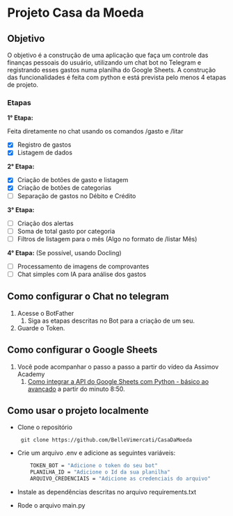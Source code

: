 # Projeto Casa da Moeda

## Objetivo

O objetivo é a construção de uma aplicação que faça um controle das finanças pessoais do usuário, utilizando um chat bot no Telegram e registrando esses gastos numa planilha do Google Sheets. A construção das funcionalidades é feita com python e está prevista pelo menos 4 etapas de projeto.

### Etapas

**1° Etapa:**

Feita diretamente no chat usando os comandos /gasto e /litar

- [x] Registro de gastos
- [x] Listagem de dados

**2° Etapa:**

- [x] Criação de botões de gasto e listagem
- [x] Criação de botões de categorias
- [ ] Separação de gastos no Débito e Crédito

**3° Etapa:**

- [ ] Criação dos alertas
- [ ] Soma de total gasto por categoria
- [ ] Filtros de listagem para o mês (Algo no formato de /listar Mês)

**4° Etapa:** (Se possível, usando Docling)

- [ ] Processamento de imagens de comprovantes
- [ ] Chat simples com IA para análise dos gastos
  
## Como configurar o Chat no telegram

1. Acesse o BotFather
   1. Siga as etapas descritas no Bot para a criação de um seu.
2. Guarde o Token.

## Como configurar o Google Sheets

1. Você pode acompanhar o passo a passo a partir do vídeo da Assimov Academy
   1. [Como integrar a API do Google Sheets com Python - básico ao avançado](https://www.youtube.com/watch?v=6XaF4ZF7LW0&ab_channel=AsimovAcademy) a partir do minuto 8:50.

## Como usar o projeto localmente

- Clone o repositório

    ~~~git
     git clone https://github.com/BelleVimercati/CasaDaMoeda 
     ~~~

- Crie um arquivo .env e adicione as seguintes variáveis:

    ~~~bash
        TOKEN_BOT = "Adicione o token do seu bot"
        PLANILHA_ID = "Adicione o Id da sua planilha"
        ARQUIVO_CREDENCIAIS = "Adicione as credenciais do arquivo"
    ~~~~

- Instale as dependências descritas no arquivo requirements.txt
- Rode o arquivo main.py
